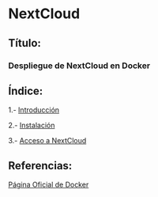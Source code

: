 # NextCloud

## Título:

### Despliegue de NextCloud en Docker

## Índice:

1.- [Introducción](https://github.com/Juanrdls/NextCloud/blob/main/Instalacion.md)

2.- [Instalación](https://github.com/Juanrdls/NextCloud/blob/main/Introduccion.md)

3.- [Acceso a NextCloud](https://github.com/Juanrdls/NextCloud/blob/main/Acceso.md)

## Referencias:

[Página Oficial de Docker](https://hub.docker.com/_/nextcloud)
